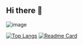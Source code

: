 ## Hi there 👋
![image](https://github.com/sharomannn/sharomannn/assets/113632199/62cc21f7-2f2a-4824-8d57-402d92717641)

[![Top Langs](https://github-readme-stats.vercel.app/api/top-langs/?username=sharomannn&layout=compact&theme=catppuccin_mocha)](https://github.com/anuraghazra/github-readme-stats)
[![Readme Card](https://github-readme-stats.vercel.app/api/pin/?username=sharomannn&repo=car-detection&theme=catppuccin_mocha)](https://github.com/sharomannn/car-detection)
